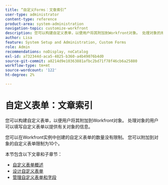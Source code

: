 ```yaml
---
title: “自定义Forms：文章索引”
user-type: administrator
content-type: reference
product-area: system-administration
navigation-topic: customize-workfront
description: 您可以构建自定义表单，以便用户将其附加到Workfront对象。 处理对象的用户可以填写自定义表单以提供有关对象的信息。
author: Lisa
feature: System Setup and Administration, Custom Forms
role: Admin
recommendations: noDisplay, noCatalog
exl-id: a732344d-aca5-4825-b360-a4b49076b4d0
source-git-commit: a8214d9e10363881afbc2bd71f78f46cb6a25880
workflow-type: tm+mt
source-wordcount: '122'
ht-degree: 2%

---
```


# 自定义表单：文章索引

<!-- Audited: 1/2024 -->

您可以构建自定义表单，以便用户将其附加到Workfront对象。 处理对象的用户可以填写自定义表单以提供有关对象的信息。

您可以在Workfront实例中创建的自定义表单的数量没有限制。 您可以附加到对象的自定义表单限制为10个。

本节包含以下文章和子章节：

* [自定义表单概述](../../../administration-and-setup/customize-workfront/create-manage-custom-forms/custom-forms-overview.md)
* [设计自定义表单](/help/quicksilver/administration-and-setup/customize-workfront/create-manage-custom-forms/form-designer/design-a-form/design-a-form-toc.md)
* [管理自定义表单和字段](/help/quicksilver/administration-and-setup/customize-workfront/create-manage-custom-forms/manage-custom-forms-toc.md)

